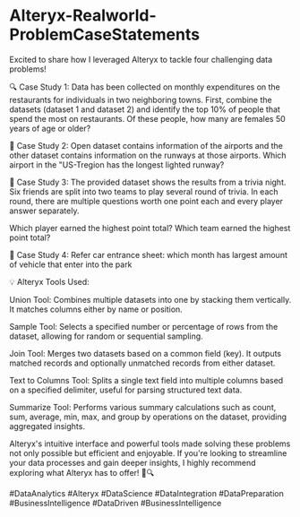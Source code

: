 # Alteryx-Realworld-ProblemCaseStatements

Excited to share how I leveraged Alteryx to tackle four challenging data problems!

🔍 Case Study 1: Data has been collected on monthly expenditures on the restaurants for individuals in two neighboring towns. First, combine the
datasets (dataset 1 and dataset 2) and identify the top 10% of people that spend the most on restaurants. Of these people, how many are females 50
years of age or older?

🎯 Case Study 2: Open dataset contains information of the airports and the other dataset contains information on the runways at those airports. Which airport
in the "US-Tregion has the longest lighted runway?


🔗 Case Study 3: The provided dataset shows the results from a trivia night. Six friends are split into two teams to play several round of trivia. In each round,
there are multiple questions worth one point each and every player answer separately.

Which player earned the highest point total?
Which team earned the highest point total?

📑 Case Study 4: Refer car entrance sheet: which month has largest amount of vehicle that enter into the park

💡 Alteryx Tools Used: 

Union Tool:
Combines multiple datasets into one by stacking them vertically. It matches columns either by name or position.

Sample Tool:
Selects a specified number or percentage of rows from the dataset, allowing for random or sequential sampling.

Join Tool:
Merges two datasets based on a common field (key). It outputs matched records and optionally unmatched records from either dataset.

Text to Columns Tool:
Splits a single text field into multiple columns based on a specified delimiter, useful for parsing structured text data.

Summarize Tool:
Performs various summary calculations such as count, sum, average, min, max, and group by operations on the dataset, providing aggregated insights.


Alteryx's intuitive interface and powerful tools made solving these problems not only possible but efficient and enjoyable. If you're looking to streamline your data processes and gain deeper insights, I highly recommend exploring what Alteryx has to offer! 💼🔍

#DataAnalytics #Alteryx #DataScience #DataIntegration #DataPreparation #BusinessIntelligence #DataDriven #BusinessIntelligence
